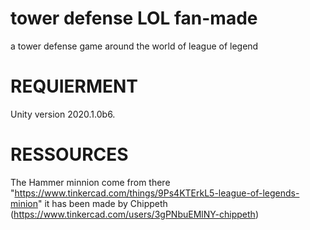 # tower defense LOL fan-made
 a tower defense game around the world of league of legend

# REQUIERMENT

Unity version 2020.1.0b6.

# RESSOURCES  
The Hammer minnion come from there "https://www.tinkercad.com/things/9Ps4KTErkL5-league-of-legends-minion" it has been made by Chippeth (https://www.tinkercad.com/users/3gPNbuEMlNY-chippeth)
